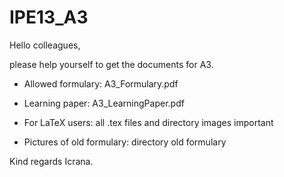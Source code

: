 # IPE13_A3
Hello colleagues, 

please help yourself to get the documents for A3. 


- Allowed formulary: A3_Formulary.pdf

- Learning paper: A3_LearningPaper.pdf

- For LaTeX users: all .tex files and directory images important

- Pictures of old formulary: directory old formulary


Kind regards Icrana.
